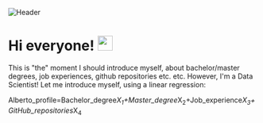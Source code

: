 ![Header](https://pbs.twimg.com/media/CqaI7iEWcAAimn6.jpg)

# Hi everyone! <img src="https://raw.githubusercontent.com/MartinHeinz/MartinHeinz/master/wave.gif" width="30px">
This is "the" moment I should introduce myself, about bachelor/master degrees, job experiences, github repositories etc. etc. However, I'm a Data Scientist! Let me introduce myself, using a linear regression:

Alberto\_profile=Bachelor\_degree*X<sub>1</sub>+Master\_degree*X<sub>2</sub>+Job\_experience*X<sub>3</sub>+GitHub\_repositories*X<sub>4</sub>
